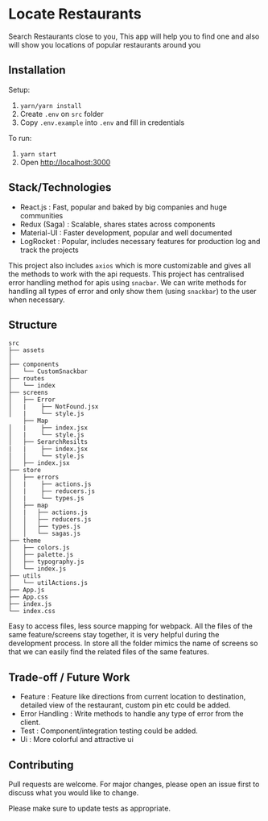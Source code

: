 # Locate Restaurants

Search Restaurants close to you, This app will help you to find one and also will show you locations of popular restaurants around you 

## Installation

Setup:

1. `yarn/yarn install`
2. Create `.env` on `src` folder
2. Copy `.env.example` into `.env` and fill in credentials


To run:

1. `yarn start`
2. Open [http://localhost:3000](http://localhost:3000)

## Stack/Technologies

- React.js : Fast, popular and baked by big companies and huge communities  
- Redux (Saga) : Scalable, shares states across components 
- Material-UI : Faster development, popular and well documented
- LogRocket : Popular, includes necessary features for production log and track the projects

This project also includes `axios` which is more customizable and gives all the methods to work with the api requests. This project has centralised error handling method for apis using `snacbar`. We can write methods for handling all types of error and only show them (using `snackbar`) to the user when necessary. 

## Structure

```
src
├── assets
│  
├── components
│   └── CustomSnackbar
├── routes
│   └── index
├── screens
│   ├── Error
│   |    ├── NotFound.jsx
│   |    └── style.js
    ├── Map
│   |    ├── index.jsx
│   |    └── style.js
│   ├── SerarchResilts    
|   |    ├── index.jsx
│   │    └── style.js
│   ├── index.jsx
├── store
│   ├── errors
│   |    ├── actions.js
│   |    ├── reducers.js
│   |    └── types.js
│   ├── map
│   |   ├── actions.js
│   │   ├── reducers.js
│   │   ├── types.js
│   │   └── sagas.js
├── theme
│   ├── colors.js
│   ├── palette.js
│   ├── typography.js
│   └── index.js
├── utils
│   └── utilActions.js
├── App.js
├── App.css
├── index.js
└── index.css 
```

Easy to access files, less source mapping for webpack. All the files of the same feature/screens stay together, it is very helpful during the development process. In store all the folder mimics the name of screens so that we can easily find the related files of the same features.

## Trade-off / Future Work 
- Feature : Feature like directions from current location to destination, detailed view of the restaurant, custom pin etc could be added.
- Error Handling : Write methods to handle any type of error from the client.
- Test : Component/integration testing could be added.
- Ui : More colorful and attractive ui

## Contributing
Pull requests are welcome. For major changes, please open an issue first to discuss what you would like to change.

Please make sure to update tests as appropriate.


